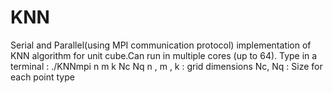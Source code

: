 # KNN
Serial and Parallel(using MPI communication protocol) implementation of KNN algorithm for unit cube.Can run in multiple cores (up to 64).
Type in a terminal :  ./KNNmpi n m k  Nc Nq 
n , m , k : grid dimensions
Nc, Nq : Size for each point type

